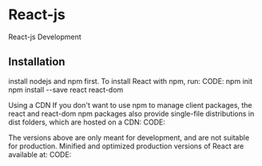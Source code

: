 # React-js
React-js Development
## Installation
install nodejs and npm first.
To install React with npm, run:
CODE: npm init
      npm install --save react react-dom
     
Using a CDN
If you don't want to use npm to manage client packages, the react and react-dom npm packages also provide single-file distributions in dist folders, which are hosted on a CDN:
CODE: <script src="https://unpkg.com/react@15/dist/react.js"></script>
      <script src="https://unpkg.com/react-dom@15/dist/react-dom.js"></script>
      
The versions above are only meant for development, and are not suitable for production. Minified and optimized production versions of React are available at:
CODE: <script src="https://unpkg.com/react@15/dist/react.min.js"></script>
      <script src="https://unpkg.com/react-dom@15/dist/react-dom.min.js"></script>
